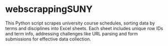# webscrappingSUNY
This Python script scrapes university course schedules, sorting data by terms and disciplines into Excel sheets. Each sheet includes unique row IDs and term info, addressing challenges like URL parsing and form submissions for effective data collection.
